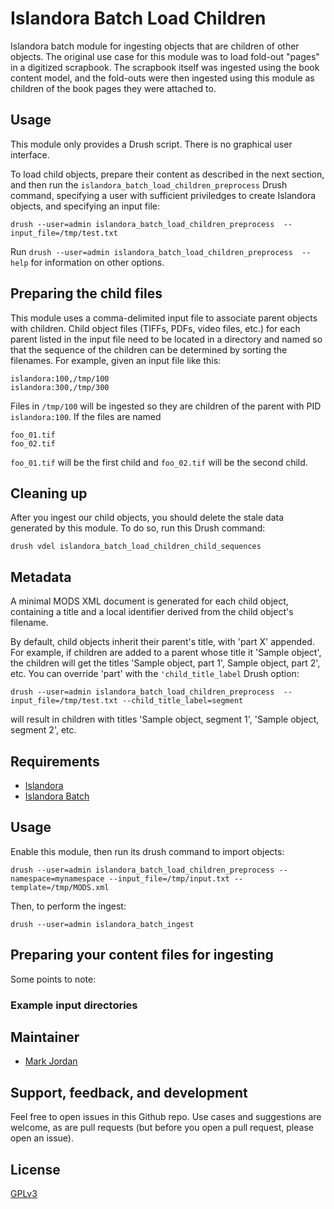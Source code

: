 # Islandora Batch Load Children

Islandora batch module for ingesting objects that are children of other objects. The original use case for this module was to load fold-out "pages" in a digitized scrapbook. The scrapbook itself was ingested using the book content model, and the fold-outs were then ingested using this module as children of the book pages they were attached to.

## Usage

This module only provides a Drush script. There is no graphical user interface.

To load child objects, prepare their content as described in the next section, and then run the `islandora_batch_load_children_preprocess` Drush command, specifying a user with sufficient priviledges to create Islandora objects, and specifying an input file:

`drush --user=admin islandora_batch_load_children_preprocess  --input_file=/tmp/test.txt`

Run `drush --user=admin islandora_batch_load_children_preprocess  --help` for information on other options.


## Preparing the child files

This module uses a comma-delimited input file to associate parent objects with children. Child object files (TIFFs, PDFs, video files, etc.) for each parent listed in the input file need to be located in a directory and named so that the sequence of the children can be determined by sorting the filenames. For example, given an input file like this:

```
islandora:100,/tmp/100
islandora:300,/tmp/300
```

Files in `/tmp/100` will be ingested so they are children of the parent with PID `islandora:100`. If the files are named

```
foo_01.tif
foo_02.tif
```

`foo_01.tif` will be the first child and `foo_02.tif` will be the second child.

## Cleaning up

After you ingest our child objects, you should delete the stale data generated by this module. To do so, run this Drush command:

`drush vdel islandora_batch_load_children_child_sequences`

## Metadata

A minimal MODS XML document is generated for each child object, containing a title and a local identifier derived from the child object's filename.

By default, child objects inherit their parent's title, with 'part X' appended. For example, if children are added to a parent whose title it 'Sample object', the children will get the titles 'Sample object, part 1', Sample object, part 2', etc. You can override 'part' with the `'child_title_label` Drush option:

`drush --user=admin islandora_batch_load_children_preprocess  --input_file=/tmp/test.txt --child_title_label=segment`

will result in children with titles 'Sample object, segment 1', 'Sample object, segment 2', etc.


## Requirements

* [Islandora](https://github.com/Islandora/islandora)
* [Islandora Batch](https://github.com/Islandora/islandora_batch)

## Usage

Enable this module, then run its drush command to import objects:

`drush --user=admin islandora_batch_load_children_preprocess --namespace=mynamespace --input_file=/tmp/input.txt --template=/tmp/MODS.xml`

Then, to perform the ingest:

`drush --user=admin islandora_batch_ingest`


## Preparing your content files for ingesting


Some points to note:

### Example input directories

## Maintainer

* [Mark Jordan](https://github.com/mjordan)

## Support, feedback, and development

Feel free to open issues in this Github repo. Use cases and suggestions are welcome, as are pull requests (but before you open a pull request, please open an issue).

## License

 [GPLv3](http://www.gnu.org/licenses/gpl-3.0.txt)
